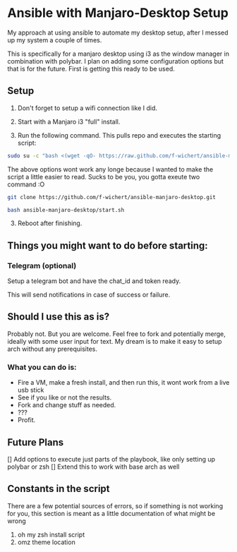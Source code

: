 # Ansible with Manjaro-Desktop Setup
My approach at using ansible to automate my desktop setup, after I messed up my system a couple of times.

This is specifically for a manjaro desktop using i3 as the window manager in combination with polybar. I plan on adding some configuration options but that is for the future. First is getting this ready to be used.


## Setup
1. Don't forget to setup a wifi connection like I did.

2. Start with a Manjaro i3 "full" install.

3. Run the following command. This pulls repo and executes the starting script:
```bash
sudo su -c "bash <(wget -qO- https://raw.github.com/f-wichert/ansible-manjaro-desktop/main/start.sh)" root
```

The above options wont work any longe because I wanted to make the script a little easier to read. Sucks to be you, you gotta exeute two command :O
```bash
git clone https://github.com/f-wichert/ansible-manjaro-desktop.git
```
```bash
bash ansible-manjaro-desktop/start.sh
```


3. Reboot after finishing.


## Things you might want to do before starting:

### Telegram (optional)
Setup a telegram bot and have the chat_id and token ready.

This will send notifications in case of success or failure.


## Should I use this as is?
Probably not. But you are welcome. Feel free to fork and potentially merge, ideally with some user input for text. My dream is to make it easy to setup arch without any prerequisites.


### What you can do is:
- Fire a VM, make a fresh install, and then run this, it wont work from a live usb stick
- See if you like or not the results.
- Fork and change stuff as needed.
- ???
- Profit.


## Future Plans
[] Add options to execute just parts of the playbook, like only setting up polybar or zsh
[] Extend this to work with base arch as well


## Constants in the script
There are a few potential sources of errors, so if something is not working for you, this section is meant as a little documentation of what might be wrong

1. oh my zsh install script
2. omz theme location